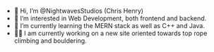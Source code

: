 - 👋 Hi, I’m @NightwavesStudios (Chris Henry)
- 👀 I’m interested in Web Development, both frontend and backend.
- 🌱 I’m currently learning the MERN stack as well as C++ and Java.
- 🧑‍💻 I am currently working on a new site oriented towards top rope climbing and bouldering.

<!---
NightwavesStudios/NightwavesStudios is a ✨ special ✨ repository because its `README.md` (this file) appears on your GitHub profile.
You can click the Preview link to take a look at your changes.
--->
